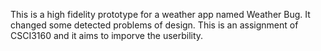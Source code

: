 This is a high fidelity prototype for a weather app named Weather Bug. It changed some detected problems of design. This is an assignment of CSCI3160 and it aims to imporve the userbility.

